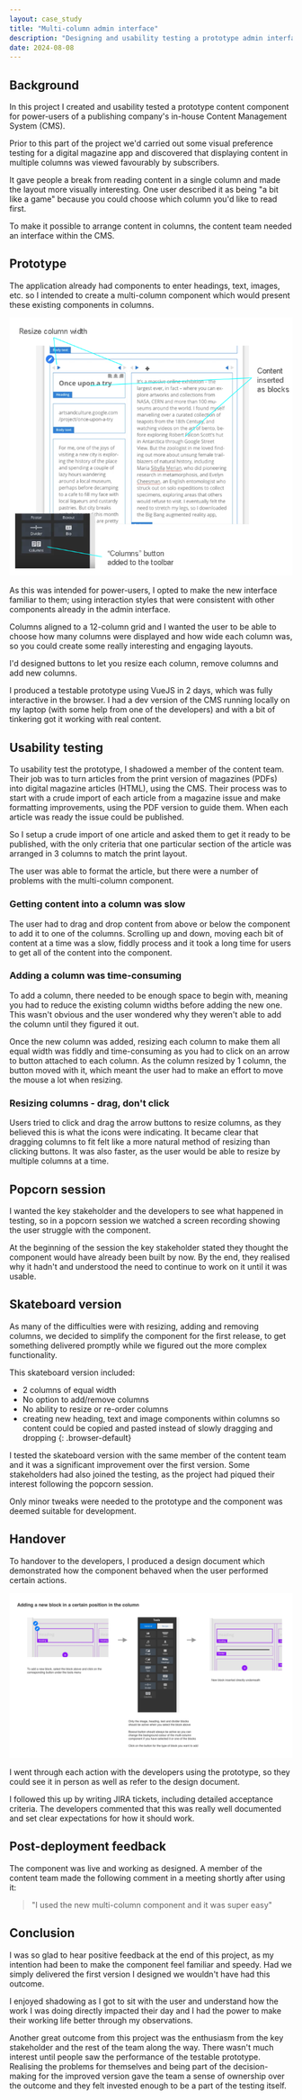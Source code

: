 ```yaml
---
layout: case_study
title: "Multi-column admin interface"
description: "Designing and usability testing a prototype admin interface."
date: 2024-08-08
---
```

## Background

In this project I created and usability tested a prototype content component for power-users of a publishing company's in-house Content Management System (CMS).

Prior to this part of the project we'd carried out some visual preference testing for a digital magazine app and discovered that displaying content in multiple columns was viewed favourably by subscribers.

It gave people a break from reading content in a single column and made the layout more visually interesting. One user described it as being "a bit like a game" because you could choose which column you'd like to read first.

To make it possible to arrange content in columns, the content team needed an interface within the CMS.

## Prototype

The application already had components to enter headings, text, images, etc. so I intended to create a multi-column component which would present these existing components in columns.

![The multi-column admin component](/assets/images/multi-column-admin-component-001.png)

As this was intended for power-users, I opted to make the new interface familiar to them; using interaction styles that were consistent with other components already in the admin interface.

Columns aligned to a 12-column grid and I wanted the user to be able to choose how many columns were displayed and how wide each column was, so you could create some really interesting and engaging layouts.

I'd designed buttons to let you resize each column, remove columns and add new columns.

I produced a testable prototype using VueJS in 2 days, which was fully interactive in the browser. I had a dev version of the CMS running locally on my laptop (with some help from one of the developers) and with a bit of tinkering got it working with real content.

## Usability testing

To usability test the prototype, I shadowed a member of the content team. Their job was to turn articles from the print version of magazines (PDFs) into digital magazine articles (HTML), using the CMS. Their process was to start with a crude import of each article from a magazine issue and make formatting improvements, using the PDF version to guide them. When each article was ready the issue could be published.

So I setup a crude import of one article and asked them to get it ready to be published, with the only criteria that one particular section of the article was arranged in 3 columns to match the print layout.

The user was able to format the article, but there were a number of problems with the multi-column component.

### Getting content into a column was slow

The user had to drag and drop content from above or below the component to add it to one of the columns. Scrolling up and down, moving each bit of content at a time was a slow, fiddly process and it took a long time for users to get all of the content into the component.

### Adding a column was time-consuming

To add a column, there needed to be enough space to begin with, meaning you had to reduce the existing column widths before adding the new one. This wasn't obvious and the user wondered why they weren't able to add the column until they figured it out.

Once the new column was added, resizing each column to make them all equal width was fiddly and time-consuming as you had to click on an arrow to button attached to each column. As the column resized by 1 column, the button moved with it, which meant the user had to make an effort to move the mouse a lot when resizing.

### Resizing columns - drag, don't click

Users tried to click and drag the arrow buttons to resize columns, as they believed this is what the icons were indicating. It became clear that dragging columns to fit felt like a more natural method of resizing than clicking buttons. It was also faster, as the user would be able to resize by multiple columns at a time.

## Popcorn session

I wanted the key stakeholder and the developers to see what happened in testing, so in a popcorn session we watched a screen recording showing the user struggle with the component.

At the beginning of the session the key stakeholder stated they thought the component would have already been built by now. By the end, they realised why it hadn't and understood the need to continue to work on it until it was usable.

## Skateboard version

As many of the difficulties were with resizing, adding and removing columns, we decided to simplify the component for the first release, to get something delivered promptly while we figured out the more complex functionality.

This skateboard version included:

- 2 columns of equal width
- No option to add/remove columns
- No ability to resize or re-order columns
- creating new heading, text and image components within columns so content could be copied and pasted instead of slowly dragging and dropping
{: .browser-default}

I tested the skateboard version with the same member of the content team and it was a significant improvement over the first version. Some stakeholders had also joined the testing, as the project had piqued their interest following the popcorn session.

Only minor tweaks were needed to the prototype and the component was deemed suitable for development.

## Handover

To handover to the developers, I produced a design document which demonstrated how the component behaved when the user performed certain actions.

![An example from the design document](/assets/images/multi-column-adding-new-block-in-certain-position-in-the-column.jpg)

I went through each action with the developers using the prototype, so they could see it in person as well as refer to the design document.

I followed this up by writing JIRA tickets, including detailed acceptance criteria. The developers commented that this was really well documented and set clear expectations for how it should work.

## Post-deployment feedback

The component was live and working as designed. A member of the content team made the following comment in a meeting shortly after using it:

> "I used the new multi-column component and it was super easy"

## Conclusion

I was so glad to hear positive feedback at the end of this project, as my intention had been to make the component feel familiar and speedy. Had we simply delivered the first version I designed we wouldn't have had this outcome.

I enjoyed shadowing as I got to sit with the user and understand how the work I was doing directly impacted their day and I had the power to make their working life better through my observations.

Another great outcome from this project was the enthusiasm from the key stakeholder and the rest of the team along the way. There wasn't much interest until people saw the performance of the testable prototype. Realising the problems for themselves and being part of the decision-making for the improved version gave the team a sense of ownership over the outcome and they felt invested enough to be a part of the testing itself.